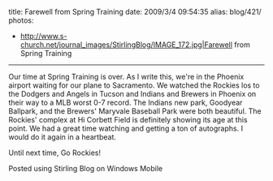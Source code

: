 title: Farewell from Spring Training
date: 2009/3/4 09:54:35
alias: blog/421/
photos:
- http://www.s-church.net/journal_images/StirlingBlog/IMAGE_172.jpg|Farewell from Spring Training
---
Our time at Spring Training is over. As I write this, we're in the Phoenix airport waiting for our plane to Sacramento. We watched the Rockies los to the Dodgers and Angels in Tucson and Indians and Brewers in Phoenix on their way to a MLB worst 0-7 record. The Indians new park, Goodyear Ballpark, and the Brewers' Maryvale Baseball Park were both beautiful. The Rockies' complex at Hi Corbett Field is definitely showing its age at this point. We had a great time watching and getting a ton of autographs. I would do it again in a heartbeat.

Until next time, Go Rockies!

Posted using Stirling Blog on Windows Mobile